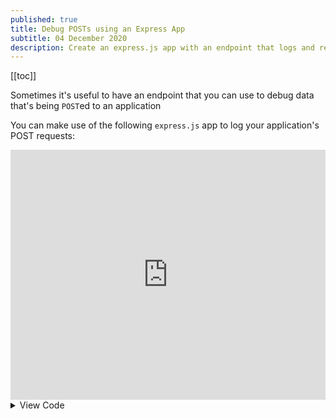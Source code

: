 ```yaml
---
published: true
title: Debug POSTs using an Express App
subtitle: 04 December 2020
description: Create an express.js app with an endpoint that logs and returns a request's JSON body
---
```


[[toc]]

Sometimes it's useful to have an endpoint that you can use to debug data that's being `POST`ed to an application

You can make use of the following `express.js` app to log your application's POST requests:

<iframe height="400px" width="100%" src="https://repl.it/@nabeelvalley/Express-POST-Logger?lite=true" scrolling="no" frameborder="no" allowtransparency="true" allowfullscreen="true" sandbox="allow-forms allow-pointer-lock allow-popups allow-same-origin allow-scripts allow-modals"></iframe>

<details>
<summary>View Code</summary>

```js
const express = require("express")
const app = express()

// parse json
app.use(express.json())  

// GET endpoint to check uptime
app.get('/', (req, res) => {
  res.json({ data: 'hello' })
})

// POST endpointthat logs request body
app.post('/', (req, res) => {
  console.log(req.body)
  res.json(req.body)
})

// listen for requests
const listener = app.listen(process.env.PORT, () => {
  console.log("listening on port " + listener.address().port)
})
```

<detail>